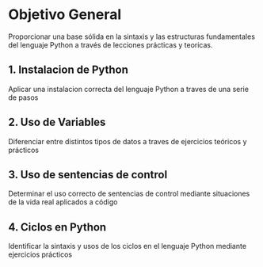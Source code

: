 # Objetivo General
 Proporcionar una base sólida en la sintaxis y las estructuras fundamentales del lenguaje Python a través de lecciones prácticas y teoricas.

## 1. Instalacion de Python
 Aplicar una instalacion correcta del lenguaje Python a traves de una serie de pasos

## 2. Uso de Variables
 Diferenciar entre distintos tipos de datos a traves de ejercicios teóricos y prácticos

## 3. Uso de sentencias de control
 Determinar el uso correcto de  sentencias de control mediante situaciones de la vida real aplicados a código

## 4. Ciclos en Python
 Identificar la sintaxis y usos de los ciclos en el lenguaje Python mediante ejercicios prácticos
